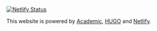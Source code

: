 [![Netlify Status](https://api.netlify.com/api/v1/badges/1b9d8edc-3626-48f1-a6bd-52de691b2fda/deploy-status)](https://app.netlify.com/sites/harshitlakhotia/deploys)

This website is powered  by [Academic](https://academic-demo.netlify.app/), [HUGO](https://gohugo.io/)  and [Netlify](https://www.netlify.com/). 
